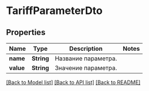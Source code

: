 # TariffParameterDto

## Properties
Name | Type | Description | Notes
------------ | ------------- | ------------- | -------------
**name** | **String** | Название параметра. | 
**value** | **String** | Значение параметра. | 

[[Back to Model list]](../README.md#documentation-for-models) [[Back to API list]](../README.md#documentation-for-api-endpoints) [[Back to README]](../README.md)


